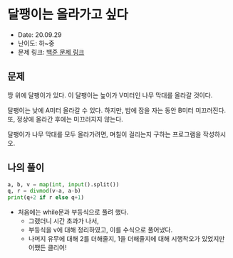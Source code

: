 # 달팽이는 올라가고 싶다
* Date: 20.09.29
* 난이도: 하~중
* 문제 링크: [백준 문제 링크](https://www.acmicpc.net/problem/2869)

## 문제
땅 위에 달팽이가 있다. 이 달팽이는 높이가 V미터인 나무 막대를 올라갈 것이다.

달팽이는 낮에 A미터 올라갈 수 있다. 하지만, 밤에 잠을 자는 동안 B미터 미끄러진다. 또, 정상에 올라간 후에는 미끄러지지 않는다.

달팽이가 나무 막대를 모두 올라가려면, 며칠이 걸리는지 구하는 프로그램을 작성하시오.

## 나의 풀이
```python
a, b, v = map(int, input().split())
q, r = divmod(v-a, a-b)
print(q+2 if r else q+1)
```

* 처음에는 while문과 부등식으로 풀려 했다.
  * 그랬더니 시간 초과가 나서,
  * 부등식을 v에 대해 정리하였고, 이를 수식으로 풀어냈다.
  * 나머지 유무에 대해 2를 더해줄지, 1을 더해줄지에 대해 시행착오가 있었지만 어쨌든 클리어!
